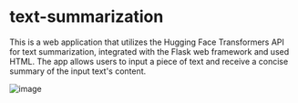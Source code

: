 # text-summarization

This is a web application that utilizes the Hugging Face Transformers API for text summarization, integrated with the Flask web framework and used HTML. The app allows users to input a piece of text and receive a concise summary of the input text's content.

![image](https://github.com/rachit307/text-summarization/assets/92736530/b008cddc-f13f-4dd5-b8af-b496fcbcc017)
